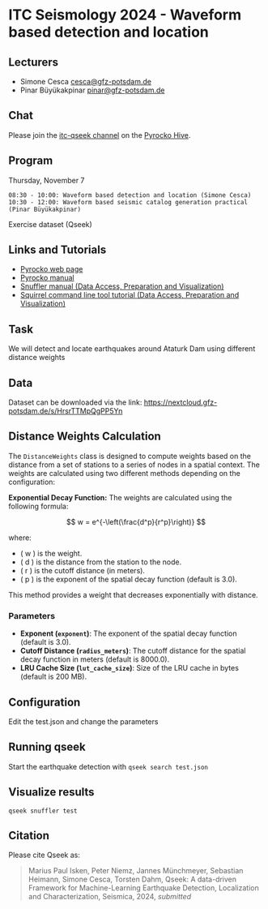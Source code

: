 # ITC Seismology 2024 - Waveform based detection and location

## Lecturers

* Simone Cesca <cesca@gfz-potsdam.de>
* Pinar Büyükakpinar <pinar@gfz-potsdam.de>


## Chat

Please join the [itc-qseek channel]([https://hive.pyrocko.org/pyrocko-support/channels/itc2024) on the
[Pyrocko Hive](https://hive.pyrocko.org).

## Program

Thursday, November 7

	08:30 - 10:00: Waveform based detection and location (Simone Cesca)
	10:30 - 12:00: Waveform based seismic catalog generation practical (Pinar Büyükakpinar)

Exercise dataset (Qseek)

## Links and Tutorials

* [Pyrocko web page](https://pyrocko.org)
* [Pyrocko manual](https://pyrocko.org/docs/current/)
* [Snuffler manual (Data Access, Preparation and Visualization)](https://pyrocko.org/docs/current/apps/snuffler/index.html)
* [Squirrel command line tool tutorial (Data Access, Preparation and Visualization)](https://pyrocko.org/docs/current/apps/squirrel/tutorial.html)

## Task

We will detect and locate earthquakes around Ataturk Dam using different distance weights

## Data

Dataset can be downloaded via the link: https://nextcloud.gfz-potsdam.de/s/HrsrTTMpQgPP5Yn

## Distance Weights Calculation

The `DistanceWeights` class is designed to compute weights based on the distance from a set of stations to a series of nodes in a spatial context. The weights are calculated using two different methods depending on the configuration:

**Exponential Decay Function:**
   The weights are calculated using the following formula:

   $$ w = e^{-\left(\frac{d^p}{r^p}\right)} $$

   where:
   - \( w \) is the weight.
   - \( d \) is the distance from the station to the node.
   - \( r \) is the cutoff distance (in meters).
   - \( p \) is the exponent of the spatial decay function (default is 3.0).

   This method provides a weight that decreases exponentially with distance.

### Parameters
- **Exponent (`exponent`)**: The exponent of the spatial decay function (default is 3.0).
- **Cutoff Distance (`radius_meters`)**: The cutoff distance for the spatial decay function in meters (default is 8000.0).
- **LRU Cache Size (`lut_cache_size`)**: Size of the LRU cache in bytes (default is 200 MB).

## Configuration

Edit the test.json and change the parameters

## Running qseek

Start the earthquake detection with `qseek search test.json`

## Visualize results

`qseek snuffler test`

## Citation

Please cite Qseek as:

> Marius Paul Isken, Peter Niemz, Jannes Münchmeyer, Sebastian Heimann, Simone Cesca, Torsten Dahm, Qseek: A data-driven Framework for Machine-Learning Earthquake Detection, Localization and Characterization, Seismica, 2024, *submitted*
